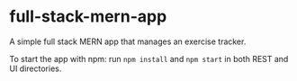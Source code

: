 # full-stack-mern-app

A simple full stack MERN app that manages an exercise tracker.

To start the app with npm: run `npm install` and `npm start` in both REST and UI directories.
